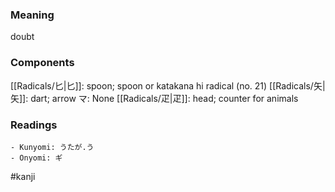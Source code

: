 ### Meaning

doubt

### Components

[[Radicals/匕|匕]]: spoon; spoon or katakana hi radical (no. 21) [[Radicals/矢|矢]]: dart; arrow マ: None [[Radicals/疋|疋]]: head; counter for animals

### Readings

```
- Kunyomi: うたが.う
- Onyomi: ギ
```

#kanji